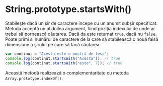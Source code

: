 # String.prototype.startsWith()

Stabilește dacă un șir de caractere începe cu un anumit subșir specificat. Metoda acceptă un al doilea argument, fiind poziția indexului de unde ar trebui să pornească căutarea. Dacă da este returnat `true`, dacă nu `false`.
Poate primi si numărul de caractere de la care să stabilească o nouă falsă dimensiune a șirului pe care să facă căutarea.

```javascript
var continut = "Acesta este o mostră de test";
console.log(continut.startsWith("Acesta")); // true
console.log(continut.startsWith("este", 7)); // true
```

Această metodă realizează o complementaritate cu metoda `Array.prototype.indexOf()`.
